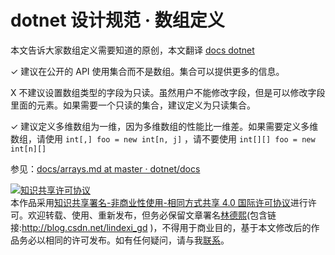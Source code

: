 
# dotnet 设计规范 · 数组定义

本文告诉大家数组定义需要知道的原创，本文翻译 [docs  dotnet](https://github.com/dotnet/docs/blob/master/docs/standard/design-guidelines/arrays.md )

<!--more-->


<!-- 标签：设计规范，规范 -->

✓ 建议在公开的 API 使用集合而不是数组。集合可以提供更多的信息。

X 不建议设置数组类型的字段为只读。虽然用户不能修改字段，但是可以修改字段里面的元素。如果需要一个只读的集合，建议定义为只读集合。

✓ 建议定义多维数组为一维，因为多维数组的性能比一维差。如果需要定义多维数组，请使用 `int[,] foo = new int[n, j]` ，请不要使用 `int[][] foo = new int[n][]`

参见：[docs/arrays.md at master · dotnet/docs](https://github.com/dotnet/docs/blob/master/docs/standard/design-guidelines/arrays.md )



<a rel="license" href="http://creativecommons.org/licenses/by-nc-sa/4.0/"><img alt="知识共享许可协议" style="border-width:0" src="https://licensebuttons.net/l/by-nc-sa/4.0/88x31.png" /></a><br />本作品采用<a rel="license" href="http://creativecommons.org/licenses/by-nc-sa/4.0/">知识共享署名-非商业性使用-相同方式共享 4.0 国际许可协议</a>进行许可。欢迎转载、使用、重新发布，但务必保留文章署名[林德熙](http://blog.csdn.net/lindexi_gd)(包含链接:http://blog.csdn.net/lindexi_gd )，不得用于商业目的，基于本文修改后的作品务必以相同的许可发布。如有任何疑问，请与我[联系](mailto:lindexi_gd@163.com)。